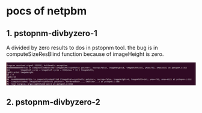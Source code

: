 pocs of netpbm 
========================

## 1. pstopnm-divbyzero-1

A divided by zero results to dos in pstopnm tool. 
the bug is in computeSizeResBlind function because of imageHeight is zero. 

![](./images/pstopnm-divbyzero-1.png)


## 2. pstopnm-divbyzero-2


